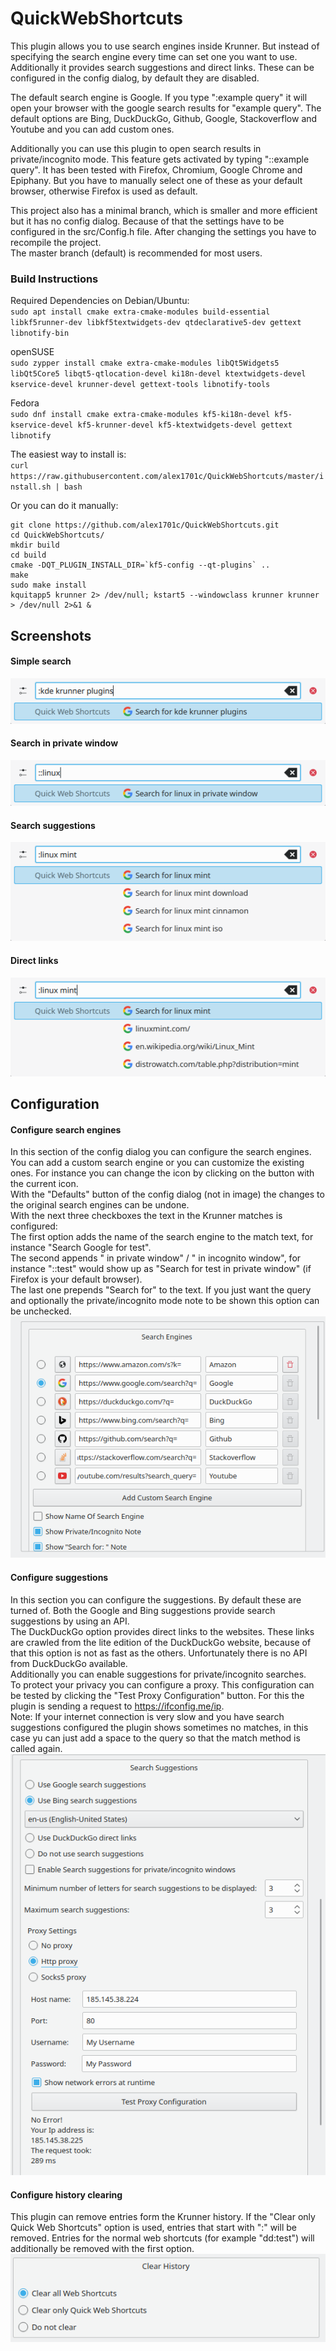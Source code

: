 # QuickWebShortcuts

This plugin allows you to use search engines inside Krunner. But instead of specifying the search
engine every time can set one you want to use. Additionally it provides search suggestions and direct 
links. These can be configured in the config dialog, by default they are disabled.

The default search engine is Google. If you type ":example query" it will open your 
browser with the google search results for "example query". The default options are Bing, DuckDuckGo,
Github, Google, Stackoverflow and Youtube and you can add custom ones.

Additionally you can use this plugin to open search results in private/incognito mode. 
This feature gets activated by typing "::example query".
It has been tested with Firefox, Chromium, Google Chrome and Epiphany.
But you have to manually select one of these as your default browser, otherwise Firefox is used as default.

This project also has a minimal branch, which is smaller and more efficient but it has no config dialog.
Because of that the settings have to be configured in the src/Config.h file. After changing the settings you have to recompile the project.   
The master branch (default) is recommended for most users.

### Build Instructions

Required Dependencies on Debian/Ubuntu:  
`sudo apt install cmake extra-cmake-modules build-essential libkf5runner-dev libkf5textwidgets-dev qtdeclarative5-dev gettext libnotify-bin`

openSUSE  
`sudo zypper install cmake extra-cmake-modules libQt5Widgets5 libQt5Core5 libqt5-qtlocation-devel ki18n-devel ktextwidgets-devel
 kservice-devel krunner-devel gettext-tools libnotify-tools`  

Fedora  
`sudo dnf install cmake extra-cmake-modules kf5-ki18n-devel kf5-kservice-devel kf5-krunner-devel kf5-ktextwidgets-devel gettext libnotify`  


The easiest way to install is:  
`curl https://raw.githubusercontent.com/alex1701c/QuickWebShortcuts/master/install.sh | bash`

Or you can do it manually:

```
git clone https://github.com/alex1701c/QuickWebShortcuts.git  
cd QuickWebShortcuts/
mkdir build
cd build
cmake -DQT_PLUGIN_INSTALL_DIR=`kf5-config --qt-plugins` ..
make
sudo make install
kquitapp5 krunner 2> /dev/null; kstart5 --windowclass krunner krunner > /dev/null 2>&1 &
```

## Screenshots

#### Simple search  
![Simple search](https://raw.githubusercontent.com/alex1701c/Screenshots/master/QuickWebShortcuts/simple_search.png)

#### Search in private window  
![Search in private window](https://raw.githubusercontent.com/alex1701c/Screenshots/master/QuickWebShortcuts/private_window_search.png)

#### Search suggestions  
![Search suggestions](https://raw.githubusercontent.com/alex1701c/Screenshots/master/QuickWebShortcuts/search_suggestions_demo.png)

#### Direct links
![Direct links demo](https://raw.githubusercontent.com/alex1701c/Screenshots/master/QuickWebShortcuts/direct_links_demo.png)

## Configuration

#### Configure search engines
In this section of the config dialog you can configure the search engines.  
You can add a custom search engine or you can customize the existing ones. For instance you can change the
icon by clicking on the button with the current icon.  
With the "Defaults" button of the config dialog (not in image) the changes to the original search engines can be undone.  
With the next three checkboxes the text in the Krunner matches is configured:  
The first option adds the name of the search engine to the match text, for instance "Search Google for test".  
The second appends " in private window" / " in incognito window", for instance "::test" would show up as "Search for test in private window"
(if Firefox is your default browser).  
The last one prepends "Search for" to the text. If you just want the query and optionally the private/incognito
mode note to be shown this option can be unchecked.  
![Configure search engines](https://raw.githubusercontent.com/alex1701c/Screenshots/master/QuickWebShortcuts/config_dialog_search_engines_section.png)

#### Configure suggestions
In this section you can configure the suggestions. By default these are turned of.
Both the Google and Bing suggestions provide search suggestions by using an API.  
The DuckDuckGo option provides direct links to the websites. These links are crawled from the lite edition of the 
DuckDuckGo website, because of that this option is not as fast as the others. Unfortunately there is no API from DuckDuckGo available.  
Additionally you can enable suggestions for private/incognito searches.  
To protect your privacy you can configure a proxy. This configuration can be tested by clicking the "Test Proxy Configuration"
button. For this the plugin is sending a request to https://ifconfig.me/ip.  
Note: If your internet connection is very slow and you have search suggestions configured 
the plugin shows sometimes no matches, in this case yu can just add
a space to the query so that the match method is called again.  
![Configure search suggestions](https://raw.githubusercontent.com/alex1701c/Screenshots/master/QuickWebShortcuts/config_dialog_search_suggestions_section.png)

#### Configure history clearing  
This plugin can remove entries form the Krunner history. If the "Clear only Quick Web Shortcuts" option is used, entries that
start with ":" will be removed. Entries for the normal web shortcuts (for example "dd:test") will additionally be removed with the first option.  
![Configure history clearing](https://raw.githubusercontent.com/alex1701c/Screenshots/master/QuickWebShortcuts/config_dialog_clear_history_section.png)
